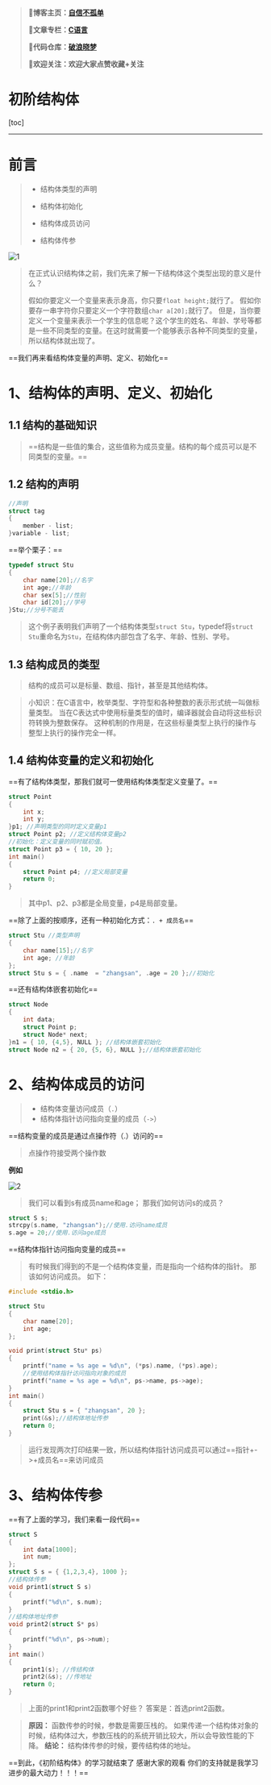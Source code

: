 > **🍕博客主页：️[自信不孤单](https://blog.csdn.net/czh1592272237)**
>
> **🍬文章专栏：[C语言](https://blog.csdn.net/czh1592272237/category_12209876.html)**
>
> **🍚代码仓库：[破浪晓梦](https://gitee.com/polang-xiaomeng/study_c)**
>
> **🍭欢迎关注：欢迎大家点赞收藏+关注**

# 初阶结构体

[toc]

---

# 前言
> - 结构体类型的声明
>
> - 结构体初始化
> - 结构体成员访问
> - 结构体传参

![1](1.png)

> 在正式认识结构体之前，我们先来了解一下结构体这个类型出现的意义是什么？
>
> 假如你要定义一个变量来表示身高，你只要`float height;`就行了。
> 假如你要存一串字符你只要定义一个字符数组`char a[20];`就行了。
> 但是，当你要定义一个变量来表示一个学生的信息呢？这个学生的姓名、年龄、学号等都是一些不同类型的变量。在这时就需要一个能够表示各种不同类型的变量，所以结构体就出现了。

==我们再来看结构体变量的声明、定义、初始化==

# 1、结构体的声明、定义、初始化

## 1.1 结构的基础知识

> ==结构是一些值的集合，这些值称为成员变量。结构的每个成员可以是不同类型的变量。==

## 1.2 结构的声明

```c
//声明
struct tag
{
	member - list;
}variable - list;
```

==举个栗子：==

```c
typedef struct Stu
{
	char name[20];//名字
	int age;//年龄
	char sex[5];//性别
	char id[20];//学号
}Stu;//分号不能丢
```

> 这个例子表明我们声明了一个结构体类型`struct Stu`，typedef将`struct Stu`重命名为`Stu`，在结构体内部包含了名字、年龄、性别、学号。

## 1.3 结构成员的类型

> 结构的成员可以是标量、数组、指针，甚至是其他结构体。

> 小知识：在C语言中，枚举类型、字符型和各种整数的表示形式统一叫做标量类型。
> 当在C表达式中使用标量类型的值时，编译器就会自动将这些标识符转换为整数保存。
> 这种机制的作用是，在这些标量类型上执行的操作与整型上执行的操作完全一样。

## 1.4 结构体变量的定义和初始化

==有了结构体类型，那我们就可一使用结构体类型定义变量了。==

```c
struct Point
{
	int x;
	int y;
}p1; //声明类型的同时定义变量p1
struct Point p2; //定义结构体变量p2
//初始化：定义变量的同时赋初值。
struct Point p3 = { 10, 20 };
int main()
{
	struct Point p4; //定义局部变量
	return 0;
}
```

> 其中p1、p2、p3都是全局变量，p4是局部变量。

==除了上面的按顺序，还有一种初始化方式：`. + 成员名`==

```c
struct Stu //类型声明
{
	char name[15];//名字
	int age; //年龄
};
struct Stu s = { .name  = "zhangsan", .age = 20 };//初始化
```

==还有结构体嵌套初始化==

```c
struct Node
{
	int data;
	struct Point p;
	struct Node* next;
}n1 = { 10, {4,5}, NULL }; //结构体嵌套初始化
struct Node n2 = { 20, {5, 6}, NULL };//结构体嵌套初始化
```

# 2、结构体成员的访问

> - 结构体变量访问成员（`.`）
> - 结构体指针访问指向变量的成员（`->`）

==结构变量的成员是通过点操作符（.）访问的==

> 点操作符接受两个操作数

**例如**

![2](2.png)

> 我们可以看到s有成员name和age；
> 那我们如何访问s的成员？

```c
struct S s;
strcpy(s.name, "zhangsan");//使用.访问name成员
s.age = 20;//使用.访问age成员
```

==结构体指针访问指向变量的成员==

> 有时候我们得到的不是一个结构体变量，而是指向一个结构体的指针。 
> 那该如何访问成员。
> 如下：  

```c
#include <stdio.h>

struct Stu
{
	char name[20];
	int age;
};

void print(struct Stu* ps)
{
	printf("name = %s age = %d\n", (*ps).name, (*ps).age);
	//使用结构体指针访问指向对象的成员
	printf("name = %s age = %d\n", ps->name, ps->age);
}
int main()
{
	struct Stu s = { "zhangsan", 20 };
	print(&s);//结构体地址传参
	return 0;
}
```

> 运行发现两次打印结果一致，所以结构体指针访问成员可以通过==指针+->+成员名==来访问成员

# 3、结构体传参

==有了上面的学习，我们来看一段代码==

```c
struct S
{
	int data[1000];
	int num;
};
struct S s = { {1,2,3,4}, 1000 };
//结构体传参
void print1(struct S s)
{
	printf("%d\n", s.num);
}
//结构体地址传参
void print2(struct S* ps)
{
	printf("%d\n", ps->num);
}
int main()
{
	print1(s); //传结构体
	print2(&s); //传地址
	return 0;
}
```

> 上面的print1和print2函数哪个好些？
> 答案是：首选print2函数。

> **原因：**
> 函数传参的时候，参数是需要压栈的。
> 如果传递一个结构体对象的时候，结构体过大，参数压栈的的系统开销比较大，所以会导致性能的下降。
> **结论：**
> 结构体传参的时候，要传结构体的地址。

==到此，《初阶结构体》的学习就结束了
感谢大家的观看
你们的支持就是我学习进步的最大动力！！！==